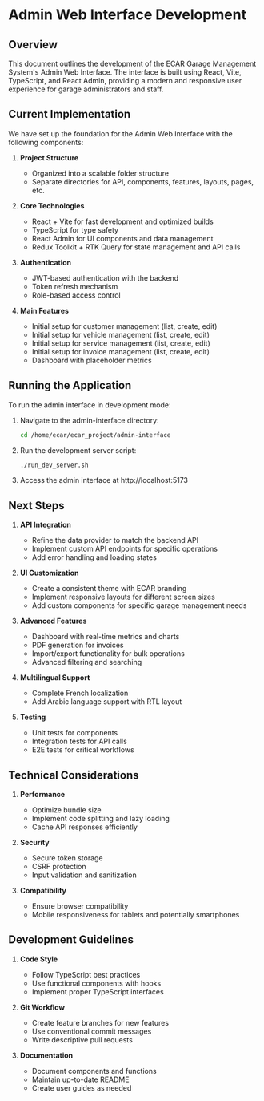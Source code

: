 # Admin Web Interface Development

## Overview

This document outlines the development of the ECAR Garage Management System's Admin Web Interface. The interface is built using React, Vite, TypeScript, and React Admin, providing a modern and responsive user experience for garage administrators and staff.

## Current Implementation

We have set up the foundation for the Admin Web Interface with the following components:

1. **Project Structure**
   - Organized into a scalable folder structure
   - Separate directories for API, components, features, layouts, pages, etc.

2. **Core Technologies**
   - React + Vite for fast development and optimized builds
   - TypeScript for type safety
   - React Admin for UI components and data management
   - Redux Toolkit + RTK Query for state management and API calls

3. **Authentication**
   - JWT-based authentication with the backend
   - Token refresh mechanism
   - Role-based access control

4. **Main Features**
   - Initial setup for customer management (list, create, edit)
   - Initial setup for vehicle management (list, create, edit)
   - Initial setup for service management (list, create, edit)
   - Initial setup for invoice management (list, create, edit)
   - Dashboard with placeholder metrics

## Running the Application

To run the admin interface in development mode:

1. Navigate to the admin-interface directory:
   ```bash
   cd /home/ecar/ecar_project/admin-interface
   ```

2. Run the development server script:
   ```bash
   ./run_dev_server.sh
   ```

3. Access the admin interface at http://localhost:5173

## Next Steps

1. **API Integration**
   - Refine the data provider to match the backend API
   - Implement custom API endpoints for specific operations
   - Add error handling and loading states

2. **UI Customization**
   - Create a consistent theme with ECAR branding
   - Implement responsive layouts for different screen sizes
   - Add custom components for specific garage management needs

3. **Advanced Features**
   - Dashboard with real-time metrics and charts
   - PDF generation for invoices
   - Import/export functionality for bulk operations
   - Advanced filtering and searching

4. **Multilingual Support**
   - Complete French localization
   - Add Arabic language support with RTL layout

5. **Testing**
   - Unit tests for components
   - Integration tests for API calls
   - E2E tests for critical workflows

## Technical Considerations

1. **Performance**
   - Optimize bundle size
   - Implement code splitting and lazy loading
   - Cache API responses efficiently

2. **Security**
   - Secure token storage
   - CSRF protection
   - Input validation and sanitization

3. **Compatibility**
   - Ensure browser compatibility
   - Mobile responsiveness for tablets and potentially smartphones

## Development Guidelines

1. **Code Style**
   - Follow TypeScript best practices
   - Use functional components with hooks
   - Implement proper TypeScript interfaces

2. **Git Workflow**
   - Create feature branches for new features
   - Use conventional commit messages
   - Write descriptive pull requests

3. **Documentation**
   - Document components and functions
   - Maintain up-to-date README
   - Create user guides as needed 